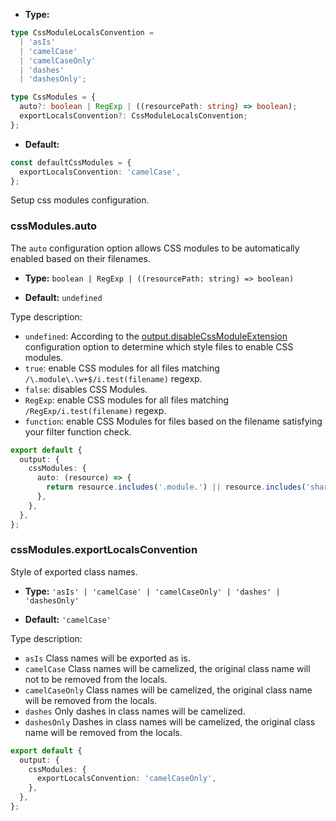 - **Type:**

```ts
type CssModuleLocalsConvention =
  | 'asIs'
  | 'camelCase'
  | 'camelCaseOnly'
  | 'dashes'
  | 'dashesOnly';

type CssModules = {
  auto?: boolean | RegExp | ((resourcePath: string) => boolean);
  exportLocalsConvention?: CssModuleLocalsConvention;
};
```

- **Default:**

```ts
const defaultCssModules = {
  exportLocalsConvention: 'camelCase',
};
```

Setup css modules configuration.

### cssModules.auto

The `auto` configuration option allows CSS modules to be automatically enabled based on their filenames.

- **Type:** `boolean | RegExp | ((resourcePath: string) => boolean)`

- **Default:** `undefined`

Type description:

- `undefined`: According to the [output.disableCssModuleExtension](https://rsbuild.dev/en/api/config-output.html#outputdisablecssmoduleextension) configuration option to determine which style files to enable CSS modules.
- `true`: enable CSS modules for all files matching `/\.module\.\w+$/i.test(filename)` regexp.
- `false`: disables CSS Modules.
- `RegExp`: enable CSS modules for all files matching `/RegExp/i.test(filename)` regexp.
- `function`: enable CSS Modules for files based on the filename satisfying your filter function check.

```ts
export default {
  output: {
    cssModules: {
      auto: (resource) => {
        return resource.includes('.module.') || resource.includes('shared/');
      },
    },
  },
};
```

### cssModules.exportLocalsConvention

Style of exported class names.

- **Type:** `'asIs' | 'camelCase' | 'camelCaseOnly' | 'dashes' | 'dashesOnly'`

- **Default:** `'camelCase'`

Type description:

- `asIs` Class names will be exported as is.
- `camelCase` Class names will be camelized, the original class name will not to be removed from the locals.
- `camelCaseOnly` Class names will be camelized, the original class name will be removed from the locals.
- `dashes` Only dashes in class names will be camelized.
- `dashesOnly` Dashes in class names will be camelized, the original class name will be removed from the locals.

```ts
export default {
  output: {
    cssModules: {
      exportLocalsConvention: 'camelCaseOnly',
    },
  },
};
```
